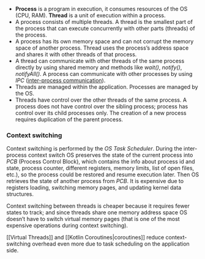 - **Process** is a program in execution, it consumes resources of the OS (CPU, RAM). **Thread** is a unit of execution within a process.
- A process consists of multiple threads. A thread is the smallest part of the process that can execute concurrently with other parts (threads) of the process.
- A process has its own memory space and can not corrupt the memory space of another process. Thread uses the process’s address space and shares it with other threads of that process.
- A thread can communicate with other threads of the same process directly by using shared memory and methods like *wait()*, *notify()*, *notifyAll()*. A process can communicate with other processes by using *IPC* ([inter-process communication](https://en.wikipedia.org/wiki/Inter-process_communication)).
- Threads are managed within the application. Processes are managed by the OS.
- Threads have control over the other threads of the same process. A process does not have control over the sibling process; process has control over its child processes only. The creation of a new process requires duplication of the parent process.

### Context switching

Context switching is performed by the *OS Task Scheduler*. During the inter-process context switch OS preserves the state of the current process into *PCB* (Process Control Block), which contains the info about process id and state, process counter, different registers, memory limits, list of open files, etc.), so the process could be restored and resume execution later. Then OS retrieves the state of another process from *PCB*. It is expensive due to registers loading, switching memory pages, and updating kernel data structures.

Context switching between threads is cheaper because it requires fewer states to track; and since threads share one memory address space OS doesn’t have to switch virtual memory pages (that is one of the most expensive operations during context switching).

[[Virtual Threads]] and [[Kotlin Coroutines|coroutines]] reduce context-switching overhead even more due to task scheduling on the application side.

